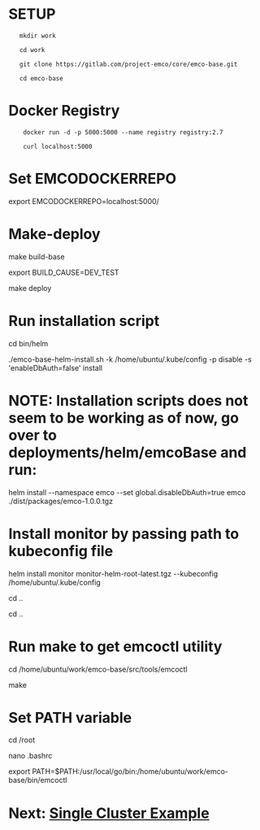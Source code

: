 # SETUP

``` 
   mkdir work

   cd work

   git clone https://gitlab.com/project-emco/core/emco-base.git

   cd emco-base 
```


# Docker Registry



``` 
    docker run -d -p 5000:5000 --name registry registry:2.7

    curl localhost:5000

```

# Set EMCODOCKERREPO 

export EMCODOCKERREPO=localhost:5000/

# Make-deploy

make build-base

export BUILD_CAUSE=DEV_TEST

make deploy


# Run installation script

cd bin/helm

 ./emco-base-helm-install.sh -k /home/ubuntu/.kube/config -p disable -s 'enableDbAuth=false' install
 
 
 # NOTE: Installation scripts does not seem to be working as of now, go over to deployments/helm/emcoBase and run:
 
helm install --namespace emco --set global.disableDbAuth=true emco ./dist/packages/emco-1.0.0.tgz


# Install monitor by passing path to kubeconfig file
helm install monitor monitor-helm-root-latest.tgz --kubeconfig /home/ubuntu/.kube/config

cd ..

cd ..

# Run make to get emcoctl utility

cd /home/ubuntu/work/emco-base/src/tools/emcoctl

make

# Set PATH variable

cd /root

nano .bashrc

export PATH=$PATH:/usr/local/go/bin:/home/ubuntu/work/emco-base/bin/emcoctl


# Next: [Single Cluster Example](https://github.com/wafi981/EMCO-Single_Cluster/blob/main/Start.md#changing-config-files)
